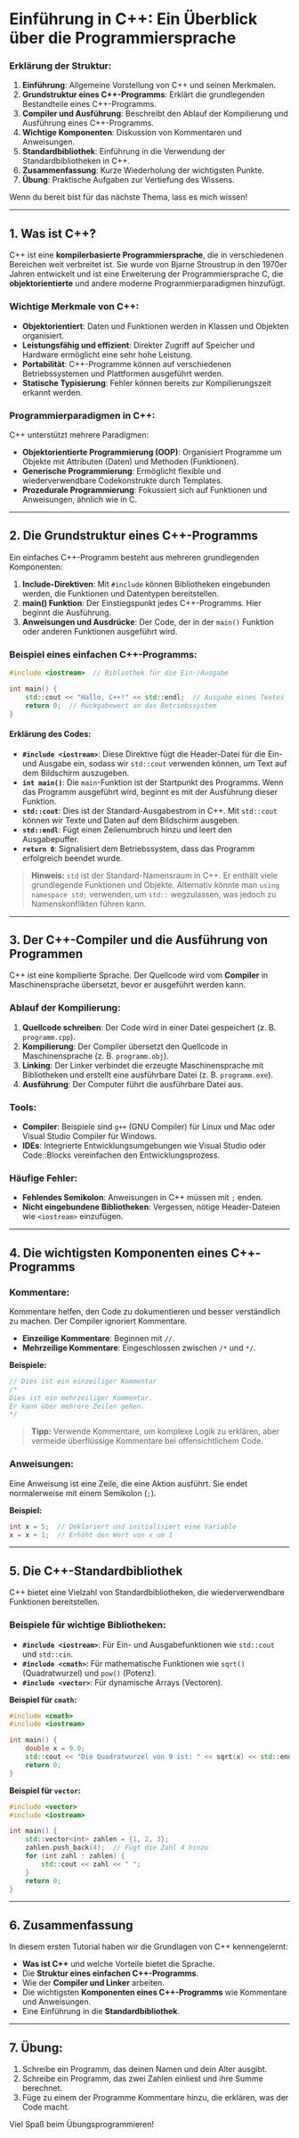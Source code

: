 # Einführung in C++: Ein Überblick über die Programmiersprache

### Erklärung der Struktur:
1. **Einführung**: Allgemeine Vorstellung von C++ und seinen Merkmalen.
2. **Grundstruktur eines C++-Programms**: Erklärt die grundlegenden Bestandteile eines C++-Programms.
3. **Compiler und Ausführung**: Beschreibt den Ablauf der Kompilierung und Ausführung eines C++-Programms.
4. **Wichtige Komponenten**: Diskussion von Kommentaren und Anweisungen.
5. **Standardbibliothek**: Einführung in die Verwendung der Standardbibliotheken in C++.
6. **Zusammenfassung**: Kurze Wiederholung der wichtigsten Punkte.
7. **Übung**: Praktische Aufgaben zur Vertiefung des Wissens.

Wenn du bereit bist für das nächste Thema, lass es mich wissen!

---

## 1. Was ist C++?

C++ ist eine **kompilerbasierte Programmiersprache**, die in verschiedenen Bereichen weit verbreitet ist. Sie wurde von Bjarne Stroustrup in den 1970er Jahren entwickelt und ist eine Erweiterung der Programmiersprache C, die **objektorientierte** und andere moderne Programmierparadigmen hinzufügt.

### Wichtige Merkmale von C++:
- **Objektorientiert**: Daten und Funktionen werden in Klassen und Objekten organisiert.
- **Leistungsfähig und effizient**: Direkter Zugriff auf Speicher und Hardware ermöglicht eine sehr hohe Leistung.
- **Portabilität**: C++-Programme können auf verschiedenen Betriebssystemen und Plattformen ausgeführt werden.
- **Statische Typisierung**: Fehler können bereits zur Kompilierungszeit erkannt werden.

### Programmierparadigmen in C++:
C++ unterstützt mehrere Paradigmen:
- **Objektorientierte Programmierung (OOP)**: Organisiert Programme um Objekte mit Attributen (Daten) und Methoden (Funktionen).
- **Generische Programmierung**: Ermöglicht flexible und wiederverwendbare Codekonstrukte durch Templates.
- **Prozedurale Programmierung**: Fokussiert sich auf Funktionen und Anweisungen, ähnlich wie in C.

---

## 2. Die Grundstruktur eines C++-Programms

Ein einfaches C++-Programm besteht aus mehreren grundlegenden Komponenten:

1. **Include-Direktiven**: Mit `#include` können Bibliotheken eingebunden werden, die Funktionen und Datentypen bereitstellen.
2. **main() Funktion**: Der Einstiegspunkt jedes C++-Programms. Hier beginnt die Ausführung.
3. **Anweisungen und Ausdrücke**: Der Code, der in der `main()` Funktion oder anderen Funktionen ausgeführt wird.

### Beispiel eines einfachen C++-Programms:

```cpp
#include <iostream>  // Bibliothek für die Ein-/Ausgabe

int main() {
    std::cout << "Hallo, C++!" << std::endl;  // Ausgabe eines Textes
    return 0;  // Rückgabewert an das Betriebssystem
}
```

#### Erklärung des Codes:
- **`#include <iostream>`**: Diese Direktive fügt die Header-Datei für die Ein- und Ausgabe ein, sodass wir `std::cout` verwenden können, um Text auf dem Bildschirm auszugeben.
- **`int main()`**: Die `main`-Funktion ist der Startpunkt des Programms. Wenn das Programm ausgeführt wird, beginnt es mit der Ausführung dieser Funktion.
- **`std::cout`**: Dies ist der Standard-Ausgabestrom in C++. Mit `std::cout` können wir Texte und Daten auf dem Bildschirm ausgeben.
- **`std::endl`**: Fügt einen Zeilenumbruch hinzu und leert den Ausgabepuffer.
- **`return 0`**: Signalisiert dem Betriebssystem, dass das Programm erfolgreich beendet wurde.

> **Hinweis:** `std` ist der Standard-Namensraum in C++. Er enthält viele grundlegende Funktionen und Objekte. Alternativ könnte man `using namespace std;` verwenden, um `std::` wegzulassen, was jedoch zu Namenskonflikten führen kann.

---

## 3. Der C++-Compiler und die Ausführung von Programmen

C++ ist eine kompilierte Sprache. Der Quellcode wird vom **Compiler** in Maschinensprache übersetzt, bevor er ausgeführt werden kann.

### Ablauf der Kompilierung:
1. **Quellcode schreiben**: Der Code wird in einer Datei gespeichert (z. B. `programm.cpp`).
2. **Kompilierung**: Der Compiler übersetzt den Quellcode in Maschinensprache (z. B. `programm.obj`).
3. **Linking**: Der Linker verbindet die erzeugte Maschinensprache mit Bibliotheken und erstellt eine ausführbare Datei (z. B. `programm.exe`).
4. **Ausführung**: Der Computer führt die ausführbare Datei aus.

### Tools:
- **Compiler**: Beispiele sind `g++` (GNU Compiler) für Linux und Mac oder Visual Studio Compiler für Windows.
- **IDEs**: Integrierte Entwicklungsumgebungen wie Visual Studio oder Code::Blocks vereinfachen den Entwicklungsprozess.

### Häufige Fehler:
- **Fehlendes Semikolon**: Anweisungen in C++ müssen mit `;` enden.
- **Nicht eingebundene Bibliotheken**: Vergessen, nötige Header-Dateien wie `<iostream>` einzufügen.

---

## 4. Die wichtigsten Komponenten eines C++-Programms

### Kommentare:
Kommentare helfen, den Code zu dokumentieren und besser verständlich zu machen. Der Compiler ignoriert Kommentare.

- **Einzeilige Kommentare**: Beginnen mit `//`.
- **Mehrzeilige Kommentare**: Eingeschlossen zwischen `/*` und `*/`.

**Beispiele:**
```cpp
// Dies ist ein einzeiliger Kommentar
/*
Dies ist ein mehrzeiliger Kommentar.
Er kann über mehrere Zeilen gehen.
*/
```

> **Tipp:** Verwende Kommentare, um komplexe Logik zu erklären, aber vermeide überflüssige Kommentare bei offensichtlichem Code.

### Anweisungen:
Eine Anweisung ist eine Zeile, die eine Aktion ausführt. Sie endet normalerweise mit einem Semikolon (`;`).

**Beispiel:**
```cpp
int x = 5;  // Deklariert und initialisiert eine Variable
x = x + 1;  // Erhöht den Wert von x um 1
```

---

## 5. Die C++-Standardbibliothek

C++ bietet eine Vielzahl von Standardbibliotheken, die wiederverwendbare Funktionen bereitstellen.

### Beispiele für wichtige Bibliotheken:
- **`#include <iostream>`**: Für Ein- und Ausgabefunktionen wie `std::cout` und `std::cin`.
- **`#include <cmath>`**: Für mathematische Funktionen wie `sqrt()` (Quadratwurzel) und `pow()` (Potenz).
- **`#include <vector>`**: Für dynamische Arrays (Vectoren).

**Beispiel für `cmath`:**
```cpp
#include <cmath>
#include <iostream>

int main() {
    double x = 9.0;
    std::cout << "Die Quadratwurzel von 9 ist: " << sqrt(x) << std::endl;
    return 0;
}
```

**Beispiel für `vector`:**
```cpp
#include <vector>
#include <iostream>

int main() {
    std::vector<int> zahlen = {1, 2, 3};
    zahlen.push_back(4);  // Fügt die Zahl 4 hinzu
    for (int zahl : zahlen) {
        std::cout << zahl << " ";
    }
    return 0;
}
```

---

## 6. Zusammenfassung

In diesem ersten Tutorial haben wir die Grundlagen von C++ kennengelernt:
- **Was ist C++** und welche Vorteile bietet die Sprache.
- Die **Struktur eines einfachen C++-Programms**.
- Wie der **Compiler und Linker** arbeiten.
- Die wichtigsten **Komponenten eines C++-Programms** wie Kommentare und Anweisungen.
- Eine Einführung in die **Standardbibliothek**.

---

## 7. Übung:

1. Schreibe ein Programm, das deinen Namen und dein Alter ausgibt.
2. Schreibe ein Programm, das zwei Zahlen einliest und ihre Summe berechnet.
3. Füge zu einem der Programme Kommentare hinzu, die erklären, was der Code macht.

Viel Spaß beim Übungsprogrammieren!
